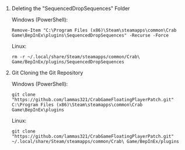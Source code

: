 1) Deleting the "SequencedDropSequences" Folder

    Windows (PowerShell):
    
       Remove-Item "C:\Program Files (x86)\Steam\steamapps\common\Crab Game\BepInEx\plugins\SequencedDropSequences" -Recurse -Force

    
    Linux:
       
       rm -r ~/.local/share/Steam/steamapps/common/Crab\ Game/BepInEx/plugins/SequencedDropSequences



2) Git Cloning the Git Repository

    Windows (PowerShell):

       git clone "https://github.com/lammas321/CrabGameFloatingPlayerPatch.git" C:\Program Files (x86)\Steam\steamapps\common\Crab Game\BepInEx\plugins
    

    Linux:

       git clone "https://github.com/lammas321/CrabGameFloatingPlayerPatch.git" ~/.local/share/Steam/steamapps/common/Crab\ Game/BepInEx/plugins
